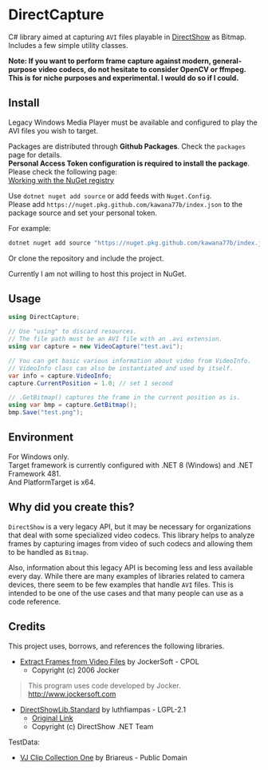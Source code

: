 # DirectCapture

C# library aimed at capturing `AVI` files playable in [DirectShow](https://learn.microsoft.com/en-US/windows/win32/directshow/directshow) as Bitmap.  
Includes a few simple utility classes.

**Note: If you want to perform frame capture against modern, general-purpose video codecs, do not hesitate to consider OpenCV or ffmpeg. This is for niche purposes and experimental. I would do so if I could.**

## Install

Legacy Windows Media Player must be available and configured to play the AVI files you wish to target.

Packages are distributed through **Github Packages**. Check the `packages` page for details.  
**Personal Access Token configuration is required to install the package**. Please check the following page:  
[Working with the NuGet registry](https://docs.github.com/en/packages/working-with-a-github-packages-registry/working-with-the-nuget-registry#authenticating-with-a-personal-access-token)

Use `dotnet nuget add source` or add feeds with `Nuget.Config`.  
Please add `https://nuget.pkg.github.com/kawana77b/index.json` to the package source and set your personal token.

For example:

```bash
dotnet nuget add source "https://nuget.pkg.github.com/kawana77b/index.json" --name "kawana77b" --username "YourName" --password <personal-token>
```

Or clone the repository and include the project.

Currently I am not willing to host this project in NuGet.

## Usage

```csharp
using DirectCapture;

// Use "using" to discard resources.
// The file path must be an AVI file with an .avi extension.
using var capture = new VideoCapture("test.avi");

// You can get basic various information about video from VideoInfo.
// VideoInfo class can also be instantiated and used by itself.
var info = capture.VideoInfo;
capture.CurrentPosition = 1.0; // set 1 second

// .GetBitmap() captures the frame in the current position as is.
using var bmp = capture.GetBitmap();
bmp.Save("test.png");
```

## Environment

For Windows only.  
Target framework is currently configured with .NET 8 (Windows) and .NET Framework 481.  
And PlatformTarget is x64.

## Why did you create this?

`DirectShow` is a very legacy API, but it may be necessary for organizations that deal with some specialized video codecs.
This library helps to analyze frames by capturing images from video of such codecs and allowing them to be handled as `Bitmap`.

Also, information about this legacy API is becoming less and less available every day. While there are many examples of libraries related to camera devices, there seem to be few examples that handle `AVI` files. This is intended to be one of the use cases and that many people can use as a code reference.

## Credits

This project uses, borrows, and references the following libraries.

- [Extract Frames from Video Files](https://www.codeproject.com/articles/13237/extract-frames-from-video-files?fid=273922&df=90&mpp=25&prof=True&sort=Position&view=Normal&spc=Relaxed&fr=36) by JockerSoft - CPOL
  - Copyright (c) 2006 Jocker

> This program uses code developed by Jocker.  
> http://www.jockersoft.com

- [DirectShowLib.Standard](https://github.com/luthfiampas/DirectShowLib) by luthfiampas - LGPL-2.1
  - [Original Link](https://sourceforge.net/projects/directshownet/)
  - Copyright (c) DirectShow .NET Team

TestData:

- [VJ Clip Collection One](https://archive.org/details/BriareusVJClips) by Briareus - Public Domain
